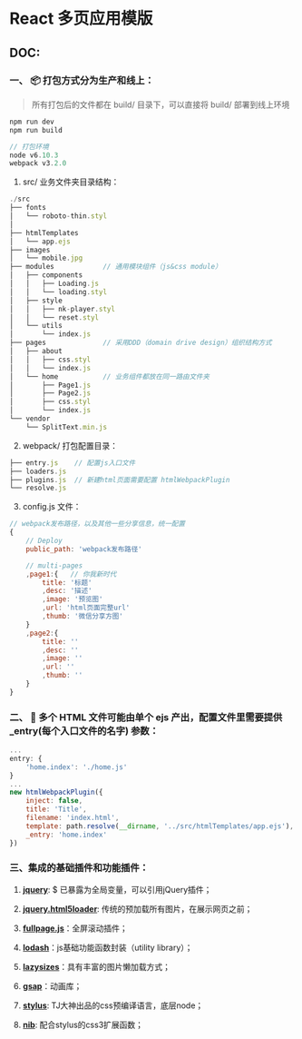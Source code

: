 # React 多页应用模版

## DOC:

### 一、 📦 打包方式分为生产和线上：
> 所有打包后的文件都在 build/ 目录下，可以直接将 build/ 部署到线上环境
```javascript
npm run dev
npm run build

// 打包环境
node v6.10.3
webpack v3.2.0
```

1. src/ 业务文件夹目录结构：
```javascript
./src
├── fonts
│   └── roboto-thin.styl
│
├── htmlTemplates
│   └── app.ejs
├── images
│   └── mobile.jpg
├── modules            // 通用模块组件（js&css module）
│   ├── components
│   │   ├── Loading.js
│   │   └── loading.styl
│   ├── style
│   │   ├── nk-player.styl
│   │   └── reset.styl
│   └── utils
│       └── index.js
├── pages              // 采用DDD（domain drive design）组织结构方式
│   ├── about
│   │   ├── css.styl
│   │   └── index.js
│   └── home           // 业务组件都放在同一路由文件夹
│       ├── Page1.js
│       ├── Page2.js
│       ├── css.styl
│       └── index.js
└── vendor
    └── SplitText.min.js
```

2. webpack/ 打包配置目录：
```javascript
├── entry.js    // 配置js入口文件
├── loaders.js
├── plugins.js  // 新建html页面需要配置 htmlWebpackPlugin
└── resolve.js
```

3. config.js 文件：
```javascript
// webpack发布路径，以及其他一些分享信息，统一配置
{
    // Deploy
    public_path: 'webpack发布路径'

    // multi-pages
    ,page1:{   // 你我新时代
        title: '标题'
        ,desc: '描述'
        ,image: '预览图'
        ,url: 'html页面完整url'
        ,thumb: '微信分享方图'
    }
    ,page2:{
        title: ''
        ,desc: ''
        ,image: ''
        ,url: ''
        ,thumb: ''
    }
}
```

### 二、 📃 多个 HTML 文件可能由单个 ejs 产出，配置文件里需要提供 _entry(每个入口文件的名字) 参数：
```javascript
...
entry: {
    'home.index': './home.js'
}
...
new htmlWebpackPlugin({
    inject: false,
    title: 'Title',
    filename: 'index.html',
    template: path.resolve(__dirname, '../src/htmlTemplates/app.ejs'),
    _entry: 'home.index'
})
```

### 三、集成的基础插件和功能插件：

   1. [**jquery**](https://jquery.com/): $ 已暴露为全局变量，可以引用jQuery插件；
   
   2. [**jquery.html5loader**](https://github.com/GianlucaGuarini/jquery.html5loader): 传统的预加载所有图片，在展示网页之前；
   
   3. [**fullpage.js**](https://alvarotrigo.com/fullPage/)：全屏滚动插件；
   
   4. [**lodash**](https://lodash.com/)：js基础功能函数封装（utility library）；
   
   5. [**lazysizes**](https://github.com/aFarkas/lazysizes)：具有丰富的图片懒加载方式；
   
   6. [**gsap**](https://greensock.com/gsap)：动画库；
   
   7. [**stylus**](http://stylus-lang.com/): TJ大神出品的css预编译语言，底层node；
   
   8. [**nib**](http://tj.github.io/nib/): 配合stylus的css3扩展函数；

